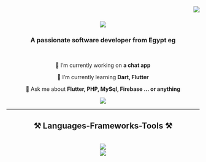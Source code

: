 <img align="right" src="https://visitor-badge.laobi.icu/badge?page_id=AtefMMO.AtefMMO" />

<h1 align="center">
    <img src="https://readme-typing-svg.herokuapp.com/?font=Righteous&size=35&center=true&vCenter=true&width=500&height=70&duration=4000&lines=Hi+There!+👋;+I'm+Mohamed+Atef!;" />
</h1>

<h3 align="center">A passionate software developer from Egypt eg</h3>

<br/>

<div align="center">
 
 🔭 I’m currently working on **a chat app**
 
 🌱 I’m currently learning **Dart, Flutter**

💬 Ask me about **Flutter, PHP, MySql, Firebase ... or anything**


 </div>
 
<div align="center"> 
  <!--  <a href="mailto:mohamedatefimb@gmail.com">
    <img src="https://img.shields.io/badge/Gmail-333333?style=for-the-badge&logo=gmail&logoColor=red" />
  </a>-->
  <a href="https://www.linkedin.com/in/mohamed-atef-796a8b1b8/" target="_blank">
    <img src="https://img.shields.io/badge/LinkedIn-0077B5?style=for-the-badge&logo=linkedin&logoColor=white" target="_blank" />
  </a>
 <!-- <a href="https://salesp07.github.io" target="_blank">
     <img src="https://img.shields.io/badge/Portfolio-FF5722?style=for-the-badge&logo=todoist&logoColor=white" target="_blank" /> <!-- sqlite, safari, google-chrome are other good icon options 
  </a> -->
</div>

 <hr/>
 
<h2 align="center">⚒️ Languages-Frameworks-Tools ⚒️</h2>
<br/>
<div align="center">
    <img src="https://skillicons.dev/icons?i=dart,flutter,cpp,java,git,github,figma" /><br>
    <img src="https://skillicons.dev/icons?i=mysql,php,firebase,sqlite,postman,androidstudio,vscode" />
</div>

